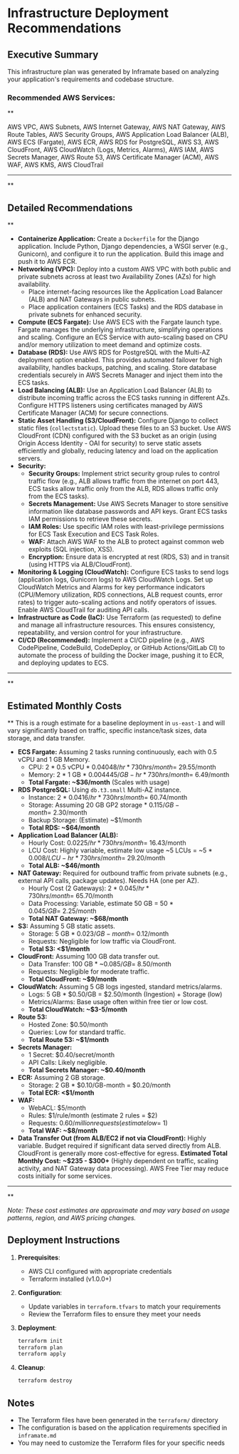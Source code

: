 # Infrastructure Deployment Recommendations

## Executive Summary

This infrastructure plan was generated by Inframate based on analyzing your application's requirements and codebase structure.

### Recommended AWS Services:

**

AWS VPC, AWS Subnets, AWS Internet Gateway, AWS NAT Gateway, AWS Route Tables, AWS Security Groups, AWS Application Load Balancer (ALB), AWS ECS (Fargate), AWS ECR, AWS RDS for PostgreSQL, AWS S3, AWS CloudFront, AWS CloudWatch (Logs, Metrics, Alarms), AWS IAM, AWS Secrets Manager, AWS Route 53, AWS Certificate Manager (ACM), AWS WAF, AWS KMS, AWS CloudTrail

---

**

## Detailed Recommendations

**
*   **Containerize Application:** Create a `Dockerfile` for the Django application. Include Python, Django dependencies, a WSGI server (e.g., Gunicorn), and configure it to run the application. Build this image and push it to AWS ECR.
*   **Networking (VPC):** Deploy into a custom AWS VPC with both public and private subnets across at least two Availability Zones (AZs) for high availability.
    *   Place internet-facing resources like the Application Load Balancer (ALB) and NAT Gateways in public subnets.
    *   Place application containers (ECS Tasks) and the RDS database in private subnets for enhanced security.
*   **Compute (ECS Fargate):** Use AWS ECS with the Fargate launch type. Fargate manages the underlying infrastructure, simplifying operations and scaling. Configure an ECS Service with auto-scaling based on CPU and/or memory utilization to meet demand and optimize costs.
*   **Database (RDS):** Use AWS RDS for PostgreSQL with the Multi-AZ deployment option enabled. This provides automated failover for high availability, handles backups, patching, and scaling. Store database credentials securely in AWS Secrets Manager and inject them into the ECS tasks.
*   **Load Balancing (ALB):** Use an Application Load Balancer (ALB) to distribute incoming traffic across the ECS tasks running in different AZs. Configure HTTPS listeners using certificates managed by AWS Certificate Manager (ACM) for secure connections.
*   **Static Asset Handling (S3/CloudFront):** Configure Django to collect static files (`collectstatic`). Upload these files to an S3 bucket. Use AWS CloudFront (CDN) configured with the S3 bucket as an origin (using Origin Access Identity - OAI for security) to serve static assets efficiently and globally, reducing latency and load on the application servers.
*   **Security:**
    *   **Security Groups:** Implement strict security group rules to control traffic flow (e.g., ALB allows traffic from the internet on port 443, ECS tasks allow traffic only from the ALB, RDS allows traffic only from the ECS tasks).
    *   **Secrets Management:** Use AWS Secrets Manager to store sensitive information like database passwords and API keys. Grant ECS tasks IAM permissions to retrieve these secrets.
    *   **IAM Roles:** Use specific IAM roles with least-privilege permissions for ECS Task Execution and ECS Task Roles.
    *   **WAF:** Attach AWS WAF to the ALB to protect against common web exploits (SQL injection, XSS).
    *   **Encryption:** Ensure data is encrypted at rest (RDS, S3) and in transit (using HTTPS via ALB/CloudFront).
*   **Monitoring & Logging (CloudWatch):** Configure ECS tasks to send logs (application logs, Gunicorn logs) to AWS CloudWatch Logs. Set up CloudWatch Metrics and Alarms for key performance indicators (CPU/Memory utilization, RDS connections, ALB request counts, error rates) to trigger auto-scaling actions and notify operators of issues. Enable AWS CloudTrail for auditing API calls.
*   **Infrastructure as Code (IaC):** Use Terraform (as requested) to define and manage all infrastructure resources. This ensures consistency, repeatability, and version control for your infrastructure.
*   **CI/CD (Recommended):** Implement a CI/CD pipeline (e.g., AWS CodePipeline, CodeBuild, CodeDeploy, or GitHub Actions/GitLab CI) to automate the process of building the Docker image, pushing it to ECR, and deploying updates to ECS.
---
**

## Estimated Monthly Costs

**
This is a rough estimate for a baseline deployment in `us-east-1` and will vary significantly based on traffic, specific instance/task sizes, data storage, and data transfer.
*   **ECS Fargate:** Assuming 2 tasks running continuously, each with 0.5 vCPU and 1 GB Memory.
    *   CPU: 2 * 0.5 vCPU * $0.04048/hr * 730 hrs/month = ~$29.55/month
    *   Memory: 2 * 1 GB * $0.004445/GB-hr * 730 hrs/month = ~$6.49/month
    *   **Total Fargate: ~$36/month** (Scales with usage)
*   **RDS PostgreSQL:** Using `db.t3.small` Multi-AZ instance.
    *   Instance: 2 * $0.0416/hr * 730 hrs/month = ~$60.74/month
    *   Storage: Assuming 20 GB GP2 storage * $0.115/GB-month = ~$2.30/month
    *   Backup Storage: (Estimate) ~$1/month
    *   **Total RDS: ~$64/month**
*   **Application Load Balancer (ALB):**
    *   Hourly Cost: $0.0225/hr * 730 hrs/month = ~$16.43/month
    *   LCU Cost: Highly variable, estimate low usage ~5 LCUs = ~5 * $0.008/LCU-hr * 730 hrs/month = ~$29.20/month
    *   **Total ALB: ~$46/month**
*   **NAT Gateway:** Required for outbound traffic from private subnets (e.g., external API calls, package updates). Needs HA (one per AZ).
    *   Hourly Cost (2 Gateways): 2 * $0.045/hr * 730 hrs/month = ~$65.70/month
    *   Data Processing: Variable, estimate 50 GB = 50 * $0.045/GB = ~$2.25/month
    *   **Total NAT Gateway: ~$68/month**
*   **S3:** Assuming 5 GB static assets.
    *   Storage: 5 GB * $0.023/GB-month = ~$0.12/month
    *   Requests: Negligible for low traffic via CloudFront.
    *   **Total S3: <$1/month**
*   **CloudFront:** Assuming 100 GB data transfer out.
    *   Data Transfer: 100 GB * ~$0.085/GB = ~$8.50/month
    *   Requests: Negligible for moderate traffic.
    *   **Total CloudFront: ~$9/month**
*   **CloudWatch:** Assuming 5 GB logs ingested, standard metrics/alarms.
    *   Logs: 5 GB * $0.50/GB = $2.50/month (Ingestion) + Storage (low)
    *   Metrics/Alarms: Base usage often within free tier or low cost.
    *   **Total CloudWatch: ~$3-5/month**
*   **Route 53:**
    *   Hosted Zone: $0.50/month
    *   Queries: Low for standard traffic.
    *   **Total Route 53: ~$1/month**
*   **Secrets Manager:**
    *   1 Secret: $0.40/secret/month
    *   API Calls: Likely negligible.
    *   **Total Secrets Manager: ~$0.40/month**
*   **ECR:** Assuming 2 GB storage.
    *   Storage: 2 GB * $0.10/GB-month = $0.20/month
    *   **Total ECR: <$1/month**
*   **WAF:**
    *   WebACL: $5/month
    *   Rules: $1/rule/month (estimate 2 rules = $2)
    *   Requests: $0.60/million requests (estimate low = ~$1)
    *   **Total WAF: ~$8/month**
*   **Data Transfer Out (from ALB/EC2 if not via CloudFront):** Highly variable. Budget required if significant data served directly from ALB. CloudFront is generally more cost-effective for egress.
**Estimated Total Monthly Cost:** **~$235 - $300+** (Highly dependent on traffic, scaling activity, and NAT Gateway data processing). AWS Free Tier may reduce costs initially for some services.
---
**

*Note: These cost estimates are approximate and may vary based on usage patterns, region, and AWS pricing changes.*

## Deployment Instructions

1. **Prerequisites**:
   - AWS CLI configured with appropriate credentials
   - Terraform installed (v1.0.0+)

2. **Configuration**:
   - Update variables in `terraform.tfvars` to match your requirements
   - Review the Terraform files to ensure they meet your needs

3. **Deployment**:
   ```bash
   terraform init
   terraform plan
   terraform apply
   ```

4. **Cleanup**:
   ```bash
   terraform destroy
   ```

## Notes

- The Terraform files have been generated in the `terraform/` directory
- The configuration is based on the application requirements specified in `inframate.md`
- You may need to customize the Terraform files for your specific needs
